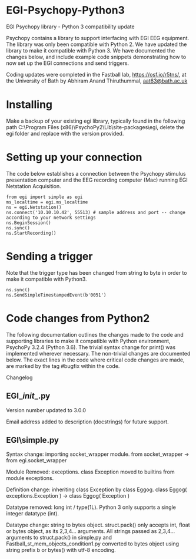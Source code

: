 # EGI-Psychopy-Python3
EGI Psychopy library - Python 3 compatibility update

Psychopy contains a library to support interfacing with EGI EEG equipment. The library was only been compatible with Python 2. We have updated the library to make it compatible with Python 3. We have documented the changes below, and include example code snippets demonstrating how to now set up the EGI connections and send triggers. 

Coding updates were completed in the Fastball lab, https://osf.io/r5tns/, at the University of Bath  by Abhiram Anand Thiruthummal, aat63@bath.ac.uk

# Installing
Make a backup of your existing egi library, typically found in the following path C:\Program Files (x86)\PsychoPy2\Lib\site-packages\egi, delete the egi folder and replace with the version provided. 

# Setting up your connection
The code below establishes a connection between the Psychopy stimulus presentation computer and the EEG recording computer (Mac) running EGI Netstation Acquisition. 
```
from egi import simple as egi 
ms_localtime = egi.ms_localtime     
ns = egi.Netstation()
ns.connect('10.10.10.42', 55513) # sample address and port -- change according to your network settings
ns.BeginSession()     
ns.sync()
ns.StartRecording()
```
# Sending a trigger
Note that the trigger type has been changed from string to byte in order to make it compatible with Python3.
```
ns.sync()     
ns.SendSimpleTimestampedEvent(b'0051')
```
# Code changes from Python2

The following documentation outlines the changes made to the code and supporting libraries to make it compatible with Python environment, PsychoPy 3.2.4 (Python 3.6). 
The trivial syntax change for print() was implemented wherever necessary. The non-trivial changes are documented below. The exact lines in the code where critical code changes are made, are marked by the tag #bugfix within the code.

Changelog
## EGI\__init__.py

Version number updated to 3.0.0

Email address added to description (docstrings) for future support.

## EGI\simple.py

Syntax change: importing socket_wrapper module.
from socket_wrapper -> from egi.socket_wrapper

Module Removed: exceptions.
class Exception moved to builtins from module exceptions.

Definition change: inheriting class Exception by class Eggog.
class Eggog( exceptions.Exception ) -> class Eggog( Exception )

Datatype removed: long int / type(1L).
Python 3 only supports a single integer datatype (int).

Datatype change: string to bytes object.
struct.pack() only accepts int, float or bytes object, as its 2,3,4… arguments. All strings passed as 2,3,4… arguments to struct.pack() in simple.py and Fastball_st_mem_objects_condition1.py  converted to bytes object using string prefix b or bytes() with utf-8 encoding.
